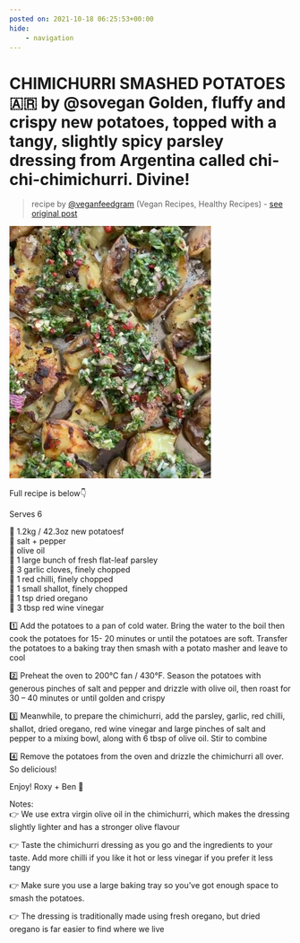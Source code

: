 ```yaml
---
posted on: 2021-10-18 06:25:53+00:00
hide:
    - navigation
---
```


# CHIMICHURRI SMASHED POTATOES 🇦🇷 by @sovegan Golden, fluffy and crispy new potatoes, topped with a tangy, slightly spicy parsley dressing from Argentina called chi-chi-chimichurri. Divine! 

> recipe by [@veganfeedgram](https://www.instagram.com/veganfeedgram/) 
(Vegan Recipes, Healthy Recipes) - [see original post](https://instagram.com/p/CVKOr2rJaKV)

![](../img/veganfeedgram_18-10-2021_0610.png)

   
Full recipe is below👇  
   
Serves 6  
   
🌿 1.2kg / 42.3oz new potatoesf  
🌿 salt + pepper  
🌿 olive oil  
🌿 1 large bunch of fresh flat-leaf parsley  
🌿 3 garlic cloves, finely chopped  
🌿 1 red chilli, finely chopped  
🌿 1 small shallot, finely chopped  
🌿 1 tsp dried oregano  
🌿 3 tbsp red wine vinegar  
   
1️⃣ Add the potatoes to a pan of cold water. Bring the water to the boil then cook the potatoes for 15- 20 minutes or until the potatoes are soft. Transfer the potatoes to a baking tray then smash with a potato masher and leave to cool  
   
2️⃣ Preheat the oven to 200°C fan / 430°F. Season the potatoes with generous pinches of salt and pepper and drizzle with olive oil, then roast for 30 – 40 minutes or until golden and crispy  
   
3️⃣ Meanwhile, to prepare the chimichurri, add the parsley, garlic, red chilli, shallot, dried oregano, red wine vinegar and large pinches of salt and pepper to a mixing bowl, along with 6 tbsp of olive oil. Stir to combine  
   
4️⃣ Remove the potatoes from the oven and drizzle the chimichurri all over. So delicious!  
  
Enjoy! Roxy + Ben 💚  
   
Notes:  
👉 We use extra virgin olive oil in the chimichurri, which makes the dressing slightly lighter and has a stronger olive flavour  
  
👉 Taste the chimichurri dressing as you go and the ingredients to your taste. Add more chilli if you like it hot or less vinegar if you prefer it less tangy  
  
👉 Make sure you use a large baking tray so you’ve got enough space to smash the potatoes.  
  
👉 The dressing is traditionally made using fresh oregano, but dried oregano is far easier to find where we live   